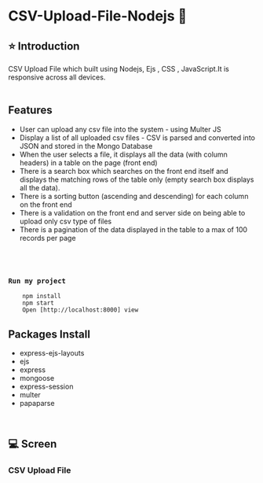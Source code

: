 # CSV-Upload-File-Nodejs 🚀
## ⭐ Introduction
CSV Upload File which built using Nodejs, Ejs , CSS , JavaScript.It is responsive across all devices.
<br/>
<br/>
## Features 
- User can upload any csv file into the system - using Multer JS
- Display a list of all uploaded csv files - CSV is parsed and converted into JSON and stored in the Mongo Database
- When the user selects a file, it displays all the data (with column headers) in a table on the page (front end)
- There is a search box which searches on the front end itself and displays the matching rows of the table only (empty search box displays all the data).
- There is a sorting button (ascending and descending) for each column on the front end
- There is a validation on the front end and server side on being able to upload only csv type of files
- There is a pagination of the data displayed in the table to a max of 100 records per page
<br/>
<br/>

### `Run my project`
```shell
    npm install
    npm start
    Open [http://localhost:8000] view
```

## Packages Install
- express-ejs-layouts <br/>
- ejs<br/>
- express<br/>
- mongoose<br/>
- express-session<br/>
- multer <br/>
- papaparse <br/>
<br/>

## 💻  Screen

### CSV Upload File
